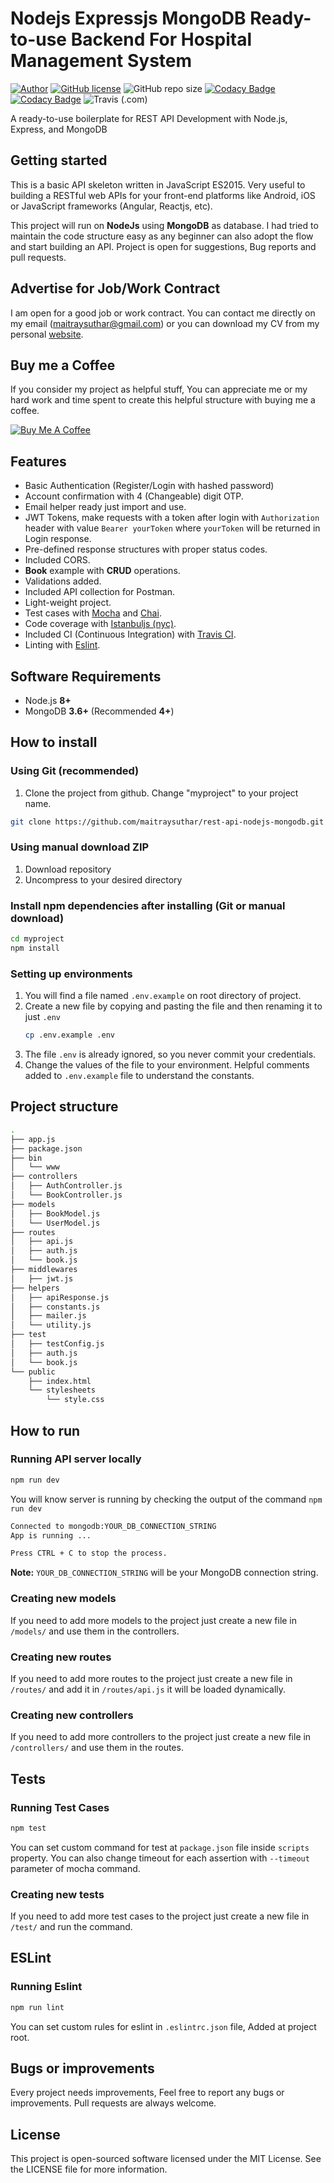# Nodejs Expressjs MongoDB Ready-to-use Backend For Hospital Management System

[![Author](http://img.shields.io/badge/author-@maitraysuthar-blue.svg)](https://www.linkedin.com/in/maitray-suthar/) [![GitHub license](https://img.shields.io/github/license/maitraysuthar/rest-api-nodejs-mongodb.svg)](https://github.com/maitraysuthar/rest-api-nodejs-mongodb/blob/master/LICENSE) ![GitHub repo size](https://img.shields.io/github/repo-size/maitraysuthar/rest-api-nodejs-mongodb) [![Codacy Badge](https://api.codacy.com/project/badge/Coverage/b3eb80984adc4671988ffb22d6ad83df)](https://www.codacy.com/manual/maitraysuthar/rest-api-nodejs-mongodb?utm_source=github.com&utm_medium=referral&utm_content=maitraysuthar/rest-api-nodejs-mongodb&utm_campaign=Badge_Coverage) [![Codacy Badge](https://api.codacy.com/project/badge/Grade/b3eb80984adc4671988ffb22d6ad83df)](https://www.codacy.com/manual/maitraysuthar/rest-api-nodejs-mongodb?utm_source=github.com&utm_medium=referral&utm_content=maitraysuthar/rest-api-nodejs-mongodb&utm_campaign=Badge_Grade) ![Travis (.com)](https://img.shields.io/travis/com/maitraysuthar/rest-api-nodejs-mongodb)

A ready-to-use boilerplate for REST API Development with Node.js, Express, and MongoDB

## Getting started

This is a basic API skeleton written in JavaScript ES2015. Very useful to building a RESTful web APIs for your front-end platforms like Android, iOS or JavaScript frameworks (Angular, Reactjs, etc).

This project will run on **NodeJs** using **MongoDB** as database. I had tried to maintain the code structure easy as any beginner can also adopt the flow and start building an API. Project is open for suggestions, Bug reports and pull requests.

## Advertise for Job/Work Contract

I am open for a good job or work contract. You can contact me directly on my email ([maitraysuthar@gmail.com](mailto:maitraysuthar@gmail.com "maitraysuthar@gmail.com")) or you can download my CV from my personal [website](https://maitraysuthar.github.io/portfolio/).

## Buy me a Coffee

If you consider my project as helpful stuff, You can appreciate me or my hard work and time spent to create this helpful structure with buying me a coffee.

<a href="https://www.buymeacoffee.com/36GgOoQ2f" target="_blank"><img src="https://bmc-cdn.nyc3.digitaloceanspaces.com/BMC-button-images/custom_images/orange_img.png" alt="Buy Me A Coffee" style="height: auto !important;width: auto !important;" ></a>

## Features

- Basic Authentication (Register/Login with hashed password)
- Account confirmation with 4 (Changeable) digit OTP.
- Email helper ready just import and use.
- JWT Tokens, make requests with a token after login with `Authorization` header with value `Bearer yourToken` where `yourToken` will be returned in Login response.
- Pre-defined response structures with proper status codes.
- Included CORS.
- **Book** example with **CRUD** operations.
- Validations added.
- Included API collection for Postman.
- Light-weight project.
- Test cases with [Mocha](https://mochajs.org/) and [Chai](https://www.chaijs.com/).
- Code coverage with [Istanbuljs (nyc)](https://istanbul.js.org/).
- Included CI (Continuous Integration) with [Travis CI](https://travis-ci.org).
- Linting with [Eslint](https://eslint.org/).

## Software Requirements

- Node.js **8+**
- MongoDB **3.6+** (Recommended **4+**)

## How to install

### Using Git (recommended)

1.  Clone the project from github. Change "myproject" to your project name.

```bash
git clone https://github.com/maitraysuthar/rest-api-nodejs-mongodb.git ./myproject
```

### Using manual download ZIP

1.  Download repository
2.  Uncompress to your desired directory

### Install npm dependencies after installing (Git or manual download)

```bash
cd myproject
npm install
```

### Setting up environments

1.  You will find a file named `.env.example` on root directory of project.
2.  Create a new file by copying and pasting the file and then renaming it to just `.env`
    ```bash
    cp .env.example .env
    ```
3.  The file `.env` is already ignored, so you never commit your credentials.
4.  Change the values of the file to your environment. Helpful comments added to `.env.example` file to understand the constants.

## Project structure

```sh
.
├── app.js
├── package.json
├── bin
│   └── www
├── controllers
│   ├── AuthController.js
│   └── BookController.js
├── models
│   ├── BookModel.js
│   └── UserModel.js
├── routes
│   ├── api.js
│   ├── auth.js
│   └── book.js
├── middlewares
│   ├── jwt.js
├── helpers
│   ├── apiResponse.js
│   ├── constants.js
│   ├── mailer.js
│   └── utility.js
├── test
│   ├── testConfig.js
│   ├── auth.js
│   └── book.js
└── public
    ├── index.html
    └── stylesheets
        └── style.css
```

## How to run

### Running API server locally

```bash
npm run dev
```

You will know server is running by checking the output of the command `npm run dev`

```bash
Connected to mongodb:YOUR_DB_CONNECTION_STRING
App is running ...

Press CTRL + C to stop the process.
```

**Note:** `YOUR_DB_CONNECTION_STRING` will be your MongoDB connection string.

### Creating new models

If you need to add more models to the project just create a new file in `/models/` and use them in the controllers.

### Creating new routes

If you need to add more routes to the project just create a new file in `/routes/` and add it in `/routes/api.js` it will be loaded dynamically.

### Creating new controllers

If you need to add more controllers to the project just create a new file in `/controllers/` and use them in the routes.

## Tests

### Running Test Cases

```bash
npm test
```

You can set custom command for test at `package.json` file inside `scripts` property. You can also change timeout for each assertion with `--timeout` parameter of mocha command.

### Creating new tests

If you need to add more test cases to the project just create a new file in `/test/` and run the command.

## ESLint

### Running Eslint

```bash
npm run lint
```

You can set custom rules for eslint in `.eslintrc.json` file, Added at project root.

## Bugs or improvements

Every project needs improvements, Feel free to report any bugs or improvements. Pull requests are always welcome.

## License

This project is open-sourced software licensed under the MIT License. See the LICENSE file for more information.